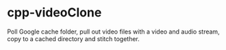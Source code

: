 # cpp-videoClone
Poll Google cache folder, pull out video files with a video and audio stream, copy to a cached directory and stitch together.

